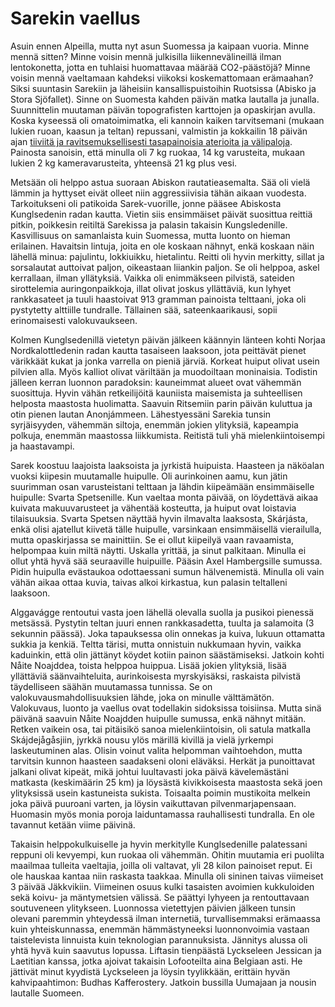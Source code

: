 # Sarekin vaellus

Asuin ennen Alpeilla, mutta nyt asun Suomessa ja kaipaan vuoria. Minne mennä sitten? Minne voisin mennä julkisilla liikennevälineillä ilman lentokonetta, jotta en tuhlaisi huomattavaa määrää CO2-päästöjä? Minne voisin mennä vaeltamaan kahdeksi viikoksi koskemattomaan erämaahan? Siksi suuntasin Sarekiin ja läheisiin kansallispuistoihin Ruotsissa (Abisko ja Stora Sjöfallet). Sinne on Suomesta kahden päivän matka lautalla ja junalla. Suunnittelin muutaman päivän topografisten karttojen ja opaskirjan avulla. Koska kyseessä oli omatoimimatka, eli kannoin kaiken tarvitsemani (mukaan lukien ruoan, kaasun ja teltan) repussani, valmistin ja kokkailin 18 päivän ajan [tiiviitä ja ravitsemuksellisesti tasapainoisia aterioita ja välipaloja](https://fediverse.blog/~/ExploreWilder/Backcountry%20Cooking). Painosta sanoisin, että minulla oli 7 kg ruokaa, 14 kg varusteita, mukaan lukien 2 kg kameravarusteita, yhteensä 21 kg plus vesi.

Metsään oli helppo astua suoraan Abiskon rautatieasemalta. Sää oli vielä lämmin ja hyttyset eivät olleet niin aggressiivisia tähän aikaan vuodesta. Tarkoitukseni oli patikoida Sarek-vuorille, jonne pääsee Abiskosta Kunglsedenin radan kautta. Vietin siis ensimmäiset päivät suosittua reittiä pitkin, poikkesin reitiltä Sarekissa ja palasin takaisin Kungsledenille. Kasvillisuus on samanlaista kuin Suomessa, mutta luonto on hieman erilainen. Havaitsin lintuja, joita en ole koskaan nähnyt, enkä koskaan näin lähellä minua: pajulintu, lokkiuikku, hietalintu. Reitti oli hyvin merkitty, sillat ja sorsalautat auttoivat paljon, oikeastaan liiankin paljon. Se oli helppoa, askel kerrallaan, ilman yllätyksiä. Vaikka oli enimmäkseen pilvistä, sateiden sirottelemia auringonpaikkoja, illat olivat joskus yllättäviä, kun lyhyet rankkasateet ja tuuli haastoivat 913 gramman painoista telttaani, joka oli pystytetty alttiille tundralle. Tällainen sää, sateenkaarikausi, sopii erinomaisesti valokuvaukseen.

Kolmen Kunglsedenillä vietetyn päivän jälkeen käännyin länteen kohti Norjaa Nordkalottledenin radan kautta tasaiseen laaksoon, jota peittävät pienet värikkäät kukat ja jonka varrella on pieniä järviä. Korkeat huiput olivat usein pilvien alla. Myös kalliot olivat väriltään ja muodoiltaan moninaisia. Todistin jälleen kerran luonnon paradoksin: kauneimmat alueet ovat vähemmän suosittuja. Hyvin vähän retkeilijöitä kauniista maisemista ja suhteellisen helposta maastosta huolimatta. Saavuin Ritsemiin parin päivän kuluttua ja otin pienen lautan Anonjámmeen. Lähestyessäni Sarekia tunsin syrjäisyyden, vähemmän siltoja, enemmän jokien ylityksiä, kapeampia polkuja, enemmän maastossa liikkumista. Reitistä tuli yhä mielenkiintoisempi ja haastavampi.

Sarek koostuu laajoista laaksoista ja jyrkistä huipuista. Haasteen ja näköalan vuoksi kiipesin muutamalle huipulle. Oli aurinkoinen aamu, kun jätin suurimman osan varusteistani telttaan ja lähdin kiipeämään ensimmäiselle huipulle: Svarta Spetsenille. Kun vaeltaa monta päivää, on löydettävä aikaa kuivata makuuvarusteet ja vähentää kosteutta, ja huiput ovat loistavia tilaisuuksia. Svarta Spetsen näyttää hyvin ilmavalta laaksosta, Skárjásta, enkä olisi ajatellut kiivetä tälle huipulle, varsinkaan ensimmäisellä vierailulla, mutta opaskirjassa se mainittiin. Se ei ollut kiipeilyä vaan ravaamista, helpompaa kuin miltä näytti. Uskalla yrittää, ja sinut palkitaan. Minulla ei ollut yhtä hyvä sää seuraaville huipuille. Pääsin Axel Hambergsille sumussa. Pidin huipulla evästaukoa odottaessani sumun hälvenemistä. Minulla oli vain vähän aikaa ottaa kuvia, taivas alkoi kirkastua, kun palasin teltalleni laaksoon.

Alggavágge rentoutui vasta joen lähellä olevalla suolla ja pusikoi pienessä metsässä. Pystytin teltan juuri ennen rankkasadetta, tuulta ja salamoita (3 sekunnin päässä). Joka tapauksessa olin onnekas ja kuiva, lukuun ottamatta sukkia ja kenkiä. Teltta tärisi, mutta onnistuin nukkumaan hyvin, vaikka kaduinkin, että olin jättänyt köydet kotiin painon säästämiseksi. Jatkoin kohti Nåite Noajddea, toista helppoa huippua. Lisää jokien ylityksiä, lisää yllättäviä säänvaihteluita, aurinkoisesta myrskyisäksi, raskaista pilvistä täydelliseen säähän muutamassa tunnissa. Se on valokuvausmahdollisuuksien lähde, joka on minulle välttämätön. Valokuvaus, luonto ja vaellus ovat todellakin sidoksissa toisiinsa. Mutta sinä päivänä saavuin Nåite Noajdden huipulle sumussa, enkä nähnyt mitään. Retken vaikein osa, tai pitäisikö sanoa mielenkiintoisin, oli satula matkalla Skájdejågåsjiin, jyrkkä nousu ylös märillä kivillä ja vielä jyrkempi laskeutuminen alas. Olisin voinut valita helpomman vaihtoehdon, mutta tarvitsin kunnon haasteen saadakseni oloni eläväksi. Herkät ja punoittavat jalkani olivat kipeät, mikä johtui luultavasti joka päivä kävelemästäni matkasta (keskimäärin 25 km) ja löysästä kivikkoisesta maastosta sekä joen ylityksissä usein kastuneista sukista. Toisaalta poimin mustikoita melkein joka päivä puuroani varten, ja löysin vaikuttavan pilvenmarjapensaan. Huomasin myös monia poroja laiduntamassa rauhallisesti tundralla. En ole tavannut ketään viime päivinä.

Takaisin helppokulkuiselle ja hyvin merkitylle Kunglsedenille palatessani reppuni oli kevyempi, kun ruokaa oli vähemmän. Ohitin muutamia eri puolilta maailmaa tulleita vaeltajia, joilla oli valtavat, yli 28 kilon painoiset reput. Ei ole hauskaa kantaa niin raskasta taakkaa. Minulla oli sininen taivas viimeiset 3 päivää Jäkkvikiin. Viimeinen osuus kulki tasaisten avoimien kukkuloiden sekä koivu- ja mäntymetsien välissä. Se päättyi lyhyeen ja rentouttavaan soutuveneen ylitykseen. Luonnossa vietettyjen päivien jälkeen tunsin olevani paremmin yhteydessä ilman internetiä, turvallisemmaksi erämaassa kuin yhteiskunnassa, enemmän hämmästyneeksi luonnonvoimia vastaan taistelevista linnuista kuin teknologian parannuksista. Jännitys alussa oli yhtä hyvä kuin saavutus lopussa. Liftasin tienpäästä Lyckseleen Jessican ja Laetitian kanssa, jotka ajoivat takaisin Lofooteilta aina Belgiaan asti. He jättivät minut kyydistä Lyckseleen ja löysin tyylikkään, erittäin hyvän kahvipaahtimon: Budhas Kafferostery. Jatkoin bussilla Uumajaan ja nousin lautalle Suomeen.
